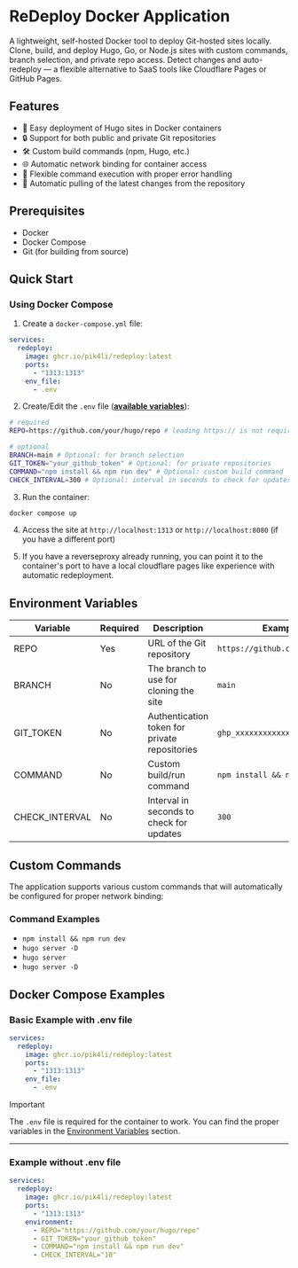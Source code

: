 # ReDeploy Docker Application

A lightweight, self-hosted Docker tool to deploy Git-hosted sites locally. Clone, build, and deploy Hugo, Go, or Node.js sites with custom commands, branch selection, and private repo access. Detect changes and auto-redeploy — a flexible alternative to SaaS tools like Cloudflare Pages or GitHub Pages.

## Features

- 🚀 Easy deployment of Hugo sites in Docker containers
- 🔒 Support for both public and private Git repositories
- 🛠 Custom build commands (npm, Hugo, etc.)
- 🌐 Automatic network binding for container access
- 🔄 Flexible command execution with proper error handling
- 🔄 Automatic pulling of the latest changes from the repository

## Prerequisites

- Docker
- Docker Compose
- Git (for building from source)

## Quick Start

### Using Docker Compose

1. Create a `docker-compose.yml` file:

```yaml
services:
  redeploy:
    image: ghcr.io/pik4li/redeploy:latest
    ports:
      - "1313:1313"
    env_file:
      - .env
```

2. Create/Edit the `.env` file (**[available variables](#environment-variables)**):

```bash
# required
REPO=https://github.com/your/hugo/repo # leading https:// is not required!

# optional
BRANCH=main # Optional: for branch selection
GIT_TOKEN="your_github_token" # Optional: for private repositories
COMMAND="npm install && npm run dev" # Optional: custom build command
CHECK_INTERVAL=300 # Optional: interval in seconds to check for updates
```

3. Run the container:

```bash
docker compose up
```

4. Access the site at `http://localhost:1313` or `http://localhost:8080` (if you have a different port)

5. If you have a reverseproxy already running, you can point it to the container's port to have a local cloudflare pages like experience with automatic redeployment.


## Environment Variables

| Variable       | Required | Description                                   | Example                        | Default value                                    |
| -------------- | -------- | --------------------------------------------- | ------------------------------ | ------------------------------------------------ |
| REPO           | Yes      | URL of the Git repository                     | `https://github.com/user/repo` | -                                                |
| BRANCH         | No       | The branch to use for cloning the site        | `main`                         | main                                             |
| GIT_TOKEN      | No       | Authentication token for private repositories | `ghp_xxxxxxxxxxxx`             | -                                                |
| COMMAND        | No       | Custom build/run command                      | `npm install && npm run dev`   | `hugo server -D --noHTTPCache --disableFastRender` |
| CHECK_INTERVAL | No       | Interval in seconds to check for updates      | `300`                          | 300                                              |

## Custom Commands

The application supports various custom commands that will automatically be configured for proper network binding:

### Command Examples

- `npm install && npm run dev`
- `hugo server -D`
- `hugo server`
- `hugo server -D`

## Docker Compose Examples

### Basic Example with .env file

```yaml
services:
  redeploy:
    image: ghcr.io/pik4li/redeploy:latest
    ports:
      - "1313:1313"
    env_file:
      - .env
```

> [!IMPORTANT]
> The `.env` file is required for the container to work.
> You can find the proper variables in the [Environment Variables](#environment-variables) section.

---

### Example without .env file

```yaml
services:
  redeploy:
    image: ghcr.io/pik4li/redeploy:latest
    ports:
      - "1313:1313"
    environment:
      - REPO="https://github.com/your/hugo/repo"
      - GIT_TOKEN="your_github_token"
      - COMMAND="npm install && npm run dev"
      - CHECK_INTERVAL="10"
```
